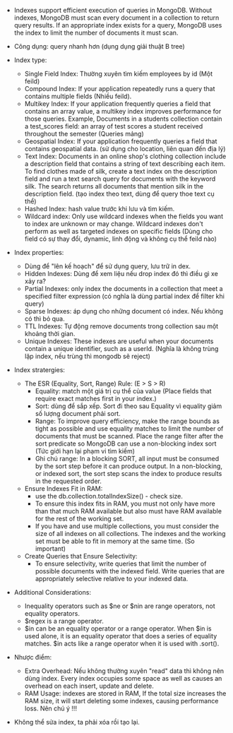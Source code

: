 <!-- 6. Nghiên cứu về Mongodb: cách hoạt động của index -->

- Indexes support efficient execution of queries in MongoDB. Without indexes, MongoDB must scan every document in a collection to return query results. If an appropriate index exists for a query, MongoDB uses the index to limit the number of documents it must scan.

- Công dụng: query nhanh hơn (dụng dụng giải thuật B tree)
- Index type:

  - Single Field Index: Thường xuyên tìm kiếm employees by id (Một feild)
  - Compound Index: If your application repeatedly runs a query that contains multiple fields (Nhiều feild).
  - Multikey Index: If your application frequently queries a field that contains an array value, a multikey index improves performance for those queries. Example, Documents in a students collection contain a test_scores field: an array of test scores a student received throughout the semester (Queries mảng)
  - Geospatial Index: If your application frequently queries a field that contains geospatial data. (sử dụng cho location, liên quan đến địa lý)
  - Text Index: Documents in an online shop's clothing collection include a description field that contains a string of text describing each item. To find clothes made of silk, create a text index on the description field and run a text search query for documents with the keyword silk. The search returns all documents that mention silk in the description field. (tạo index theo text, dùng để query thoe text cụ thể)
  - Hashed Index: hash value trước khi lưu và tìm kiếm.
  - Wildcard index: Only use wildcard indexes when the fields you want to index are unknown or may change. Wildcard indexes don't perform as well as targeted indexes on specific fields (Dùng cho field có sự thay đổi, dynamic, linh động và không cụ thể feild nào)

- Index properties:

  - Dùng để "lên kế hoạch" để sử dụng query, lưu trữ in dex.
  - Hidden Indexes: Dùng để xem liệu nếu drop index đó thì điều gì xe xảy ra?
  - Partial Indexes: only index the documents in a collection that meet a specified filter expression (có nghĩa là dùng partial index để filter khi query)
  - Sparse Indexes: áp dụng cho những document có index. Nếu không có thì bỏ qua.
  - TTL Indexes: Tự động remove documents trong collection sau một khoảng thời gian.
  - Unique Indexes: These indexes are useful when your documents contain a unique identifier, such as a userId.
    (Nghĩa là không trùng lặp index, nếu trùng thì mongodb sẽ reject)

- Index stratergies:

  - The ESR (Equality, Sort, Range) Rule: (E > S > R)
    - Equality: match một giá trị cụ thể của value (Place fields that require exact matches first in your index.)
    - Sort: dùng để sắp xếp. Sort đi theo sau Equality vì equality giảm số lượng document phải sort.
    - Range: To improve query efficiency, make the range bounds as tight as possible and use equality matches to limit the number of documents that must be scanned. Place the range filter after the sort predicate so MongoDB can use a non-blocking index sort (Tức giới hạn lại phạm vi tìm kiếm)
    * Ghi chú range: In a blocking SORT, all input must be consumed by the sort step before it can produce output. In a non-blocking, or indexed sort, the sort step scans the index to produce results in the requested order.
  - Ensure Indexes Fit in RAM:
    - use the db.collection.totalIndexSize() - check size.
    - To ensure this index fits in RAM, you must not only have more than that much RAM available but also must have RAM available for the rest of the working set.
    - If you have and use multiple collections, you must consider the size of all indexes on all collections. The indexes and the working set must be able to fit in memory at the same time. (So important)
  - Create Queries that Ensure Selectivity:
    - To ensure selectivity, write queries that limit the number of possible documents with the indexed field. Write queries that are appropriately selective relative to your indexed data.

- Additional Considerations:
  - Inequality operators such as $ne or $nin are range operators, not equality operators.
  - $regex is a range operator.
  - $in can be an equality operator or a range operator. When $in is used alone, it is an equality operator that does a series of equality matches. $in acts like a range operator when it is used with .sort().
- Nhược điểm:

  - Extra Overhead: Nếu không thường xuyên "read" data thì không nên dùng index. Every index occupies some space as well as causes an overhead on each insert, update and delete.
  - RAM Usage: indexes are stored in RAM, If the total size increases the RAM size, it will start deleting some indexes, causing performance loss. Nên chú ý !!!

- Không thể sửa index, ta phải xóa rồi tạo lại.
<!-- - https://www.mongodb.com/docs/manual/reference/indexes/ -->
